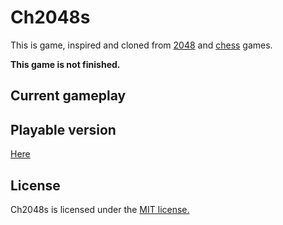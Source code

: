 # Ch2048s

This is game, inspired and cloned from [2048](https://github.com/gabrielecirulli/2048) and [chess](https://en.wikipedia.org/wiki/List_of_chess_variants) games. 

**This game is not finished.**

## Current gameplay 


## Playable version

[Here](https://acterhd.github.io/ch2048s/)

## License

Ch2048s is licensed under the [MIT license.](./LICENSE.txt)
